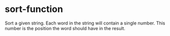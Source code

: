 # sort-function
Sort a given string. Each word in the string will contain a single number. This number is the position the word should have in the result.
